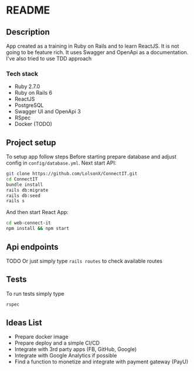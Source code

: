 # README

## Description 
App created as a training in Ruby on Rails and to learn ReactJS. It is not going to be feature rich. It uses Swagger and OpenApi as a documentation. I've also tried to use TDD approach
### Tech stack
* Ruby 2.7.0
* Ruby on Rails 6
* ReactJS
* PostgreSQL
* Swagger UI and OpenApi 3
* RSpec
* Docker (TODO)
## Project setup
To setup app follow steps
Before starting prepare database and adjust config in `config/database.yml`. Next start API:
```bash
git clone https://github.com/LolsonX/ConnectIT.git
cd ConnectIT
bundle install
rails db:migrate
rails db:seed
rails s
```
And then start React App:
```bash
cd web-connect-it
npm install && npm start
```

## Api endpoints
TODO
Or just simply type `rails routes` to check available routes 
## Tests
To run tests simply type
```bash
rspec
```
## Ideas List
* Prepare docker image
* Prepare deploy and a simple CI/CD
* Integrate with 3rd party apps (FB, GitHub, Google)
* Integrate with Google Analytics if possible
* Find a function to monetize and integrate with payment gateway (PayU)

